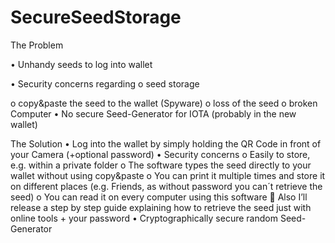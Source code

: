 # SecureSeedStorage

The Problem

•	Unhandy seeds to log into wallet

•	Security concerns regarding
o	seed storage

o	copy&paste the seed to the wallet (Spyware)
o	loss of the seed
o	broken Computer
•	No secure Seed-Generator for IOTA
(probably in the new wallet)

The Solution
•	Log into the wallet by simply holding the QR Code in front of your Camera (+optional password) 
•	Security concerns
o	Easily to store, e.g. within a private folder
o	The software types the seed directly to your wallet without using copy&paste
o	You can print it multiple times and store it on different places
(e.g. Friends, as without password you can´t retrieve the seed)
o	You can read it on every computer using this software
	Also I’ll release a step by step guide explaining how to retrieve the seed just with online tools + your password
•	Cryptographically secure random Seed-Generator
